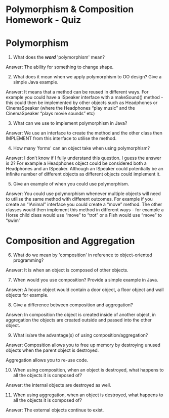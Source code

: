 # Polymorphism & Composition Homework - Quiz

# Polymorphism

1. What does the ___word___ 'polymorphism' mean?

Answer: The ability for something to change shape.


2. What does it mean when we apply polymorphism to OO design? Give a simple Java example.

Answer: It means that a method can be reused in different ways. For example you could have a ISpeaker interface with a makeSound() method - this could then be implemented by other objects such as Headphones or CinemaSpeaker (where the Headphones “play music” and the CinemaSpeaker “plays movie sounds” etc)

3. What can we use to implement polymorphism in Java?

Answer: We use an interface to create the method and the other class then IMPLEMENT from this interface to utilise the method.

4. How many 'forms' can an object take when using polymorphism?

Answer: I don’t know if I fully understand this question. I guess the answer is 2? For example a Headphones object could be considered both a Headphones and an ISpeaker. Although an ISpeaker could potentially be an infinite number of different objects as different objects could implement it. 

5. Give an example of when you could use polymorphism.

Answer: You could use polymorphism whenever multiple objects will need to utilise the same method with different outcomes. For example if you create an “IAnimal” interface you could create a “move” method. The other classes would then implement this method in different ways - for example a Horse child class would use “move” to “trot” or a Fish would use “move” to “swim”



# Composition and Aggregation

6. What do we mean by 'composition' in reference to object-oriented programming?

Answer: It is when an object is composed of other objects.

7. When would you use composition? Provide a simple example in Java.

Answer: A house object would contain a door object, a floor object and wall objects for example.

8. Give a difference between composition and aggregation?

Answer: In composition the object is created inside of another object, in aggregation the objects are created outside and passed into the other object.

9. What is/are the advantage(s) of using composition/aggregation?

Answer: Composition allows you to free up memory by destroying unused objects when the parent object is destroyed. 

Aggregation allows you to re-use code.

10. When using composition, when an object is destroyed, what happens to all the objects it is composed of?

Answer: the internal objects are destroyed as well.

11. When using aggregation, when an object is destroyed, what happens to all the objects it is composed of?

Answer: The external objects continue to exist.